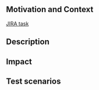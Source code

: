 <!--- Provide a general summary of your changes in the Title above -->

## Motivation and Context
<!--- Why is this change required? What problem does it solve? -->
<!--- Link it to JIRA -->
[JIRA task](https://jira.humanity.com/browse/MOB-)

## Description
<!--- Describe your changes in detail -->

## Impact
<!--- See how your change affects other areas of the code-->

## Test scenarios
<!--- Describe in detail how you tested your changes. -->
<!--- Include details of your testing environment, and the tests you ran to -->
<!--- Add any additional notes for the QA team -->
